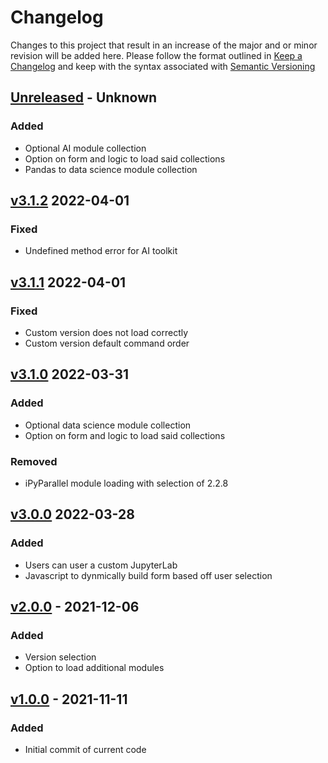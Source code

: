 # Changelog
Changes to this project that result in an increase of the major and or minor revision will be added here. Please follow the format outlined in [Keep a Changelog](http://keepachangelog.com/en/1.0.0/) and keep with the syntax associated with [Semantic Versioning](https://semver.org/)

## [Unreleased] - Unknown
### Added
- Optional AI module collection
- Option on form and logic to load said collections
- Pandas to data science module collection

## [v3.1.2] 2022-04-01
### Fixed
- Undefined method error for AI toolkit

## [v3.1.1] 2022-04-01
### Fixed
- Custom version does not load correctly
- Custom version default command order

## [v3.1.0] 2022-03-31
### Added
- Optional data science module collection
- Option on form and logic to load said collections
### Removed
- iPyParallel module loading with selection of 2.2.8

## [v3.0.0] 2022-03-28
### Added
- Users can user a custom JupyterLab
- Javascript to dynmically build form based off user selection

## [v2.0.0] - 2021-12-06
### Added
- Version selection
- Option to load additional modules

## [v1.0.0] - 2021-11-11
### Added
- Initial commit of current code

[Unreleased]: https://github.com/UCO-HPC/buddy_jupyter/compare/v3.1.2...devel
[v3.1.2]: https://github.com/UCO-HPC/buddy_jupyter/compare/v3.1.1...v3.1.2
[v3.1.1]: https://github.com/UCO-HPC/buddy_jupyter/compare/v3.1.0...v3.1.1
[v3.1.0]: https://github.com/UCO-HPC/buddy_jupyter/compare/v3.0.0...v3.1.0
[v3.0.0]: https://github.com/UCO-HPC/buddy_jupyter/compare/v2.0.0...v3.0.0
[v2.0.0]: https://github.com/UCO-HPC/buddy_jupyter/compare/v1.0.0...v2.0.0
[v1.0.0]: https://github.com/UCO-HPC/buddy_jupyter/releases/tag/v1.0.0
